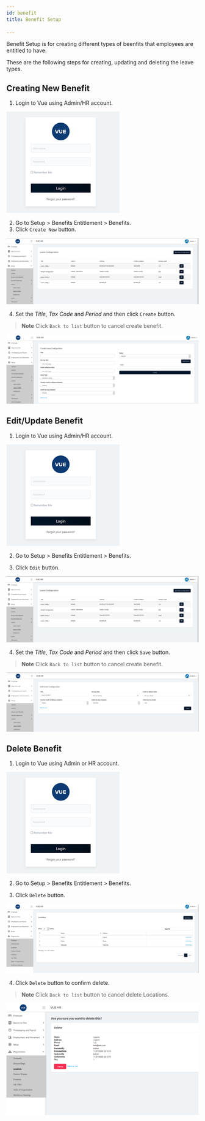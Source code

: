 ```yaml
---
id: benefit
title: Benefit Setup

---
```


Benefit Setup is for creating different types of beenfits that employees are entitled to have.

These are the following steps for creating, updating and deleting the leave types.


## Creating New Benefit

1. Login to Vue using  Admin/HR account.
 
 ![alt-text](assets/23.png)

2. Go to Setup > Benefits Entitlement > Benefits.
3. Click `Create New` button.

![alt-text](assets/leave/5.png)  

4. Set the _Title_, _Tax Code_ and _Period_ and then click `Create` button.

> **Note** Click `Back to list` button to cancel create benefit.

![alt-text](assets/leave/6.png)  

## Edit/Update Benefit

1. Login to Vue using  Admin/HR account.
 
 ![alt-text](assets/23.png)

2. Go to Setup > Benefits Entitlement > Benefits.

3. Click `Edit` button.

![alt-text](assets/leave/5.png)  

4. Set the _Title_, _Tax Code_ and _Period_ and then click `Save` button.

> **Note** Click `Back to list` button to cancel create benefit.

![alt-text](assets/leave/7.png)  


## Delete Benefit

1. Login to Vue using Admin or HR account. 

![alt-text](assets/Picture2.png)

2. Go to Setup > Benefits Entitlement > Benefits.

3. Click `Delete` button.

![alt-text](assets/loc/1.png) 

4. Click `Delete` button to confirm delete.

> **Note** Click `Back to list` button to cancel delete Locations.

![alt-text](assets/loc/4.png) 

